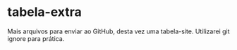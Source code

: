 # tabela-extra
Mais arquivos para enviar ao GitHub, desta vez uma tabela-site. Utilizarei git ignore para prática.
